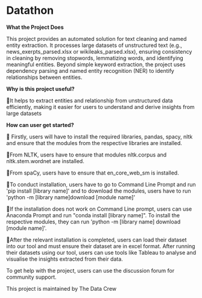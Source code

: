 # Datathon

**What the Project Does**

This project provides an automated solution for text cleaning and named entity extraction. It processes large datasets of unstructured text (e.g., news_exerpts_parsed.xlsx or wikileaks_parsed.xlsx), ensuring consistency in cleaning by removing stopwords, lemmatizing words, and identifying meaningful entities. Beyond simple keyword extraction, the project uses dependency parsing and named entity recognition (NER) to identify relationships between entities.

**Why is this project useful?**

🔹It helps to extract entities and relationship from unstructured data efficiently, making it easier for users to understand and derive insights from large datasets
  
**How can user get started?**

🔹 Firstly, users will have to install the required libraries, pandas, spacy, nltk and ensure that the modules from the respective libraries are installed. 

🔹From NLTK, users have to ensure that modules nltk.corpus and nltk.stem.wordnet are installed.

🔹From spaCy, users have to ensure that en_core_web_sm is installed.

🔹To conduct installation, users have to go to Command Line Prompt and run 'pip install [library name]' and to download the modules, users have to run 'python -m [library name]download [module name]'

🔹If the installation does not work on Command Line prompt, users can use Anaconda Prompt and run "conda install [library name]". To install the respective modules, they can run 'python -m [library name] download [module name]'.

🔹After the relevant installation is completed, users can load their dataset into our tool and must ensure their dataset are in excel format. After running their datasets using our tool, users can use tools like Tableau to analyse and visualise the insights extracted from their data. 

To get help with the project, users can use the discussion forum for community support.

This project is maintained by The Data Crew
